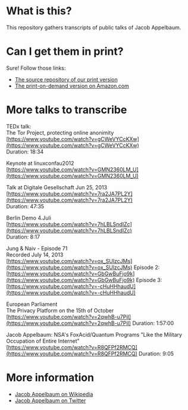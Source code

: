 # What is this?

This repository gathers transcripts of public talks of Jacob Appelbaum.

# Can I get them in print?

Sure! Follow those links:

* [The source repository of our print version](https://github.com/greyscalepress/ioerror) 
* [The print-on-demand version on Amazon.com](http://www.amazon.com/dp/2970070650/)

# More talks to transcribe

TEDx talk:<br/>
The Tor Project, protecting online anonimity<br/>
[https://www.youtube.com/watch?v=gCWeVYCcKXw](https://www.youtube.com/watch?v=gCWeVYCcKXw)<br/>
Duration: 18:34

Keynote at linuxconfau2012<br/>
[https://www.youtube.com/watch?v=GMN2360LM_U](https://www.youtube.com/watch?v=GMN2360LM_U)

Talk at Digitale Gesellschaft Jun 25, 2013<br/>
[https://www.youtube.com/watch?v=7ra2JA7PL2Y](https://www.youtube.com/watch?v=7ra2JA7PL2Y)<br/>
Duration: 47:35

Berlin Demo 4.Juli<br/>
[https://www.youtube.com/watch?v=7hLBLSndIZc](https://www.youtube.com/watch?v=7hLBLSndIZc)<br/>
Duration: 8:17

Jung & Naiv - Episode 71<br/>
Recorded July 14, 2013<br/>
[https://www.youtube.com/watch?v=ox_SUlzcJMs](https://www.youtube.com/watch?v=ox_SUlzcJMs)
Episode 2:<br/>
[https://www.youtube.com/watch?v=GbGwBuFjo9k](https://www.youtube.com/watch?v=GbGwBuFjo9k)
Episode 3:<br/>
[https://www.youtube.com/watch?v=-cHuHHhaudU](https://www.youtube.com/watch?v=-cHuHHhaudU)

European Parliament<br/>
The Privacy Platform on the 15th of October<br/>
[https://www.youtube.com/watch?v=2qwhB-u7PiI](https://www.youtube.com/watch?v=2qwhB-u7PiI)
Duration: 1:57:00

Jacob Appelbaum: NSA's FoxAcid/Quantum Programs "Like the Military Occupation of Entire Internet"<br/>
[https://www.youtube.com/watch?v=R8QFPf2RMCQ](https://www.youtube.com/watch?v=R8QFPf2RMCQ)
Duration: 9:05


# More information
* [Jacob Appelbaum on Wikipedia](http://en.wikipedia.org/wiki/Jacob_Appelbaum)
* [Jacob Appelbaum on Twitter](https://twitter.com/ioerror)